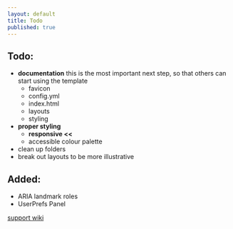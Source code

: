 ```yaml
---
layout: default
title: Todo
published: true
---
```

## Todo:
- **documentation** this is the most important next step, so that others can start using the template
  - favicon
  - config.yml
  - index.html
  - layouts
  - styling
- **proper styling**
  - **responsive <<** 
  - accessible colour palette
- clean up folders
- break out layouts to be more illustrative


## Added:
- ARIA landmark roles
- UserPrefs Panel

[support wiki](https://github.com/anosognosia/INCD-Journal/wiki "Support Wiki")
